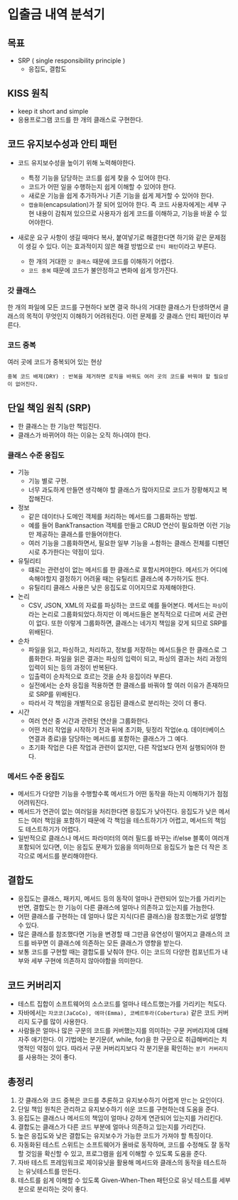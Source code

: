 # 입출금 내역 분석기
## 목표
- SRP ( single responsibility principle )
  - 응집도, 결합도

## KISS 원칙
- keep it short and simple
- 응용프로그램 코드를 한 개의 클래스로 구현한다.

## 코드 유지보수성과 안티 패턴
- 코드 유지보수성을 높이기 위해 노력해야한다.
  - 특정 기능을 담당하는 코드를 쉽게 찾을 수 있어야 한다.
  - 코드가 어떤 일을 수행하는지 쉽게 이해할 수 있어야 한다.
  - 새로운 기능을 쉽게 추가하거나 기존 기능을 쉽게 제거할 수 있어야 한다.
  - ```캡슐화```(encapsulation)가 잘 되어 있어야 한다. 즉 코드 사용자에게는 세부 구현 내용이 감춰져 있으므로 사용자가 쉽게 코드를 이해하고, 기능을 바꿀 수 있어야한다.

- 새로운 요구 사항이 생길 때마다 복사, 붙여넣기로 해결한다면 하기와 같은 문제점이 생길 수 있다. 이는 효과적이지 않은 해결 방법으로 ```안티 패턴```이라고 부른다.
  - 한 개의 거대한 ```갓 클래스``` 때문에 코드를 이해하기 어렵다.
  - ```코드 중복``` 때문에 코드가 불안정하고 변화에 쉽게 망가진다.
  
### 갓 클래스
한 개의 파일에 모든 코드를 구현하다 보면 결국 하나의 거대한 클래스가 탄생하면서 클래스의 목적이 무엇인지 이해하기 어려워진다. 이런 문제를 갓 클래스 안티 패턴이라 부른다.

### 코드 중복
여러 곳에 코드가 중복되어 있는 현상

```중복 코드 배제(DRY) : 반복을 제거하면 로직을 바꿔도 여러 곳의 코드를 바꿔야 할 필요성이 없어진다.```

## 단일 책임 원칙 (SRP)
- 한 클래스는 한 기능만 책임진다.
- 클래스가 바뀌어야 하는 이유는 오직 하나여야 한다.

### 클래스 수준 응집도
- 기능
  - 기능 별로 구현.
  - 너무 과도하게 만들면 생각해야 할 클래스가 많아지므로 코드가 장황해지고 복잡해진다.
- 정보
  - 같은 데이터나 도메인 객체를 처리하는 메서드를 그룹화하는 방법.
  - 예를 들어 BankTransaction 객체를 만들고 CRUD 연산이 필요하면 이런 기능만 제공하는 클래스를 만들어야한다.
  - 여러 기능을 그룹화하면서, 필요한 일부 기능을 ㅗ함하는 클래스 전체를 디펜던시로 추가한다는 약점이 있다.
- 유틸리티
  - 떄로는 관련성이 없는 메서드를 한 클래스로 포함시켜야한다. 메서드가 어디에 속해야할지 결정하기 어려울 때는 유틸리트 클래스에 추가하기도 한다.
  - 유틸리티 클래스 사용은 낮은 응집도로 이어지므로 자제해야한다.
- 논리
  - CSV, JSON, XML의 자료를 파싱하는 코드로 예를 들어본다. 메서드는 ```파싱```이라는 논리로 그룹화되었다.하지만 이 메서드들은 본직적으로 다르며 서로 관련이 없다. 또한 이렇게 그룹화하면, 클래스는 네가지 책임을 갖게 되므로 SRP를 위배된다.
- 순차
  - 파일을 읽고, 파싱하고, 처리하고, 정보를 저장하는 메서드들은 한 클래스로 그룹화한다. 파일을 읽은 결과는 파싱의 입력이 되고, 파싱의 결과는 처리 과정의 입력이 되는 등의 과정이 반복된다.
  - 입출력이 순차적으로 흐르는 것을 순차 응집이라 부른다.
  - 실전에서는 순차 응집을 적용하면 한 클래스를 바꿔야 할 여러 이유가 존재하므로 SRP를 위배된다. 
  - 따라서 각 책임을 개별적으로 응집된 클래스로 분리하는 것이 더 좋다.
- 시간
  - 여러 연산 중 시간과 관련된 연산을 그룹화한다.
  - 어떤 처리 작업을 시작하기 전과 뒤에 초기화, 뒷정리 작업(e.q. 데이터베이스 연결과 종료)을 담당하는 메서드를 포함하는 클래스가 그 예다.
  - 초기화 작업은 다른 작업과 관련이 없지만, 다른 작업보다 먼저 실행되어야 한다.
  
### 메서드 수준 응집도
- 메서드가 다양한 기능을 수행할수록 메서드가 어떤 동작을 하는지 이해하기가 점점 어려워진다.
- 메서드가 연관이 없는 여러일을 처리한다면 응집도가 낮아진다. 응집도가 낮은 메서드는 여러 책임을 포함하기 때문에 각 책임을 테스트하기가 어렵고, 메서드의 책임도 테스트하기가 어렵다. 
- 일반적으로 클래스나 메서드 파라미터의 여러 필드를 바꾸는 if/else 블록이 여러개 포함되어 있다면, 이는 응집도 문제가 있음을 의미하므로 응집도가 높은 더 작은 조각으로 메서드를 분리해야한다.

## 결합도
- 응집도는 클래스, 패키지, 메서드 등의 동작이 얼마나 관련되어 있는가를 가리키는 반면, 결합도는 한 기능이 다른 클래스에 얼마나 의존하고 있는지를 가늠한다.
- 어떤 클래스를 구현하는 데 얼마나 많은 지식(다른 클래스)을 참조했는가로 설명할 수 있다. 
- 많은 클래스를 참조했다면 기능을 변경할 때 그만큼 유연성이 떨어지고 클래스의 코드를 바꾸면 이 클래스에 의존하는 모든 클래스가 영향을 받는다.
- 보통 코드를 구현할 때는 결합도를 낮춰야 한다. 이는 코드의 다양한 컴포넌트가 내부와 세부 구현에 의존하지 않아야함을 의미한다.

## 코드 커버리지
- 테스트 집합이 소프트웨어의 소스코드를 얼마나 테스트했는가를 가리키는 척도다.
- 자바에서는 ```자코코(JaCoCo), 에마(Emma), 코베르투라(Cobertura)``` 같은 코드 커버리지 도구를 많이 사용한다.
- 사람들은 얼마나 많은 구문의 코드를 커버했는지를 의미하는 구문 커버리지에 대해 자주 애기한다. 이 기법에는 분기문(if, while, for)을 한 구문으로 취급해버리는 치명적인 약점이 있다. 따라서 구문 커버리지보다 각 분기문을 확인하는 ```분기 커버리지```를 사용하는 것이 좋다.

## 총정리
1. 갓 클래스와 코드 중복은 코드를 추론하고 유지보수하기 어렵게 만ㄷ는 요인이다.
2. 단일 책임 원칙은 관리하고 유지보수하기 쉬운 코드를 구현하는데 도움을 준다.
3. 응집도는 클래스나 메서드의 책임이 얼마나 강하게 연관되어 있는지를 가리킨다.
4. 결합도는 클래스가 다른 코드 부분에 얼마나 의존하고 있는지를 가리킨다.
5. 높은 응집도와 낮은 결합도는 유지보수가 가능한 코드가 가져야 할 특징이다.
6. 자동화된 테스트 스위트는 소프트웨어가 올바로 동작하며, 코드를 수정해도 잘 동작할 것임을 확신할 수 있고, 프로그램을 쉽게 이해할 수 있도록 도움을 준다.
7. 자바 테스트 프레임워크로 제이유닛을 활용해 메서드와 클래스의 동작을 테스트하는 유닛테스트를 만든다.
8. 테스트를 쉽게 이해할 수 있도록 Given-When-Then 패턴으로 유닛 테스트를 세부분으로 분리하는 것이 좋다. 